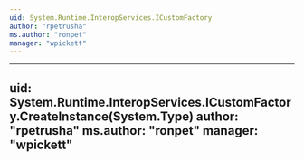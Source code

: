 ```yaml
---
uid: System.Runtime.InteropServices.ICustomFactory
author: "rpetrusha"
ms.author: "ronpet"
manager: "wpickett"
---
```


---
uid: System.Runtime.InteropServices.ICustomFactory.CreateInstance(System.Type)
author: "rpetrusha"
ms.author: "ronpet"
manager: "wpickett"
---
